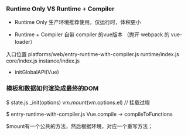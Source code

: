 ### Runtime Only VS Runtime + Compiler
* Runtime Only
生产环境推荐使用，仅运行时，体积更小

* Runtime + Compiler
自带 compiler 的vue版本 （抛开 webpack 的 vue-loader）

入口位置
platforms/web/entry-runtime-with-compiler.js
runtime/index.js
core/index.js
instance/index.js

* initGlobalAPI(Vue) 

### 模板和数据如何渲染成最终的DOM
$ state.js
  _init(options)
  vm.$mount(vm.$options.el) // 挂载过程

$ entry-runtime-with-compiler.js
  Vue.compile -> compileToFunctions

$mount有一个公共的方法，然后根据环境，对应一个重写方法；


